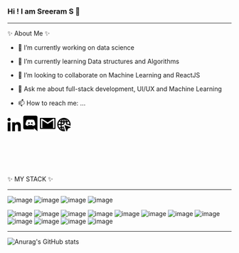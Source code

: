 ### Hi ! I am Sreeram S 👋
----------------------------------------------------------------------------


 ✨ About Me ✨ 

- 🔭 I’m currently working on data science
- 🌱 I’m currently learning Data structures and Algorithms
- 👯 I’m looking to collaborate on Machine Learning and ReactJS
- 💬 Ask me about full-stack development, UI/UX and Machine Learning


- 📫 How to reach me: ...

<html>
<body>
<a href="https://www.linkedin.com/in/sreeram-s-5454961aa/"><img src="2111532.png" width="30" height="30"></a>
<a href="https://discord.com/invite/N8dNhF8DgP"><img src="2111363.png" width="35" height="35"></a>
<a href="mailto:sreeram.ss2001@gmail.com"><img src="104102.png" width="35" height="35"></a>
<a href="https://portfolio-c40cd.web.app/"><img src="2807258.png" width="30" height="30"></a><br>

 <br><br><br>
 <br>
</body>
</html
 
 
 
 
 
 

 ✨ MY STACK ✨ 
 
 
 ----------------------------------------------------
![image](https://skills.thijs.gg/icons?i=html,css,js,react)
![image](https://skills.thijs.gg/icons?i=c,cpp,python,mysql)
![image](https://skills.thijs.gg/icons?i=flutter,dart,firebase)
 ![image](https://skills.thijs.gg/icons?i=heroku,django,flask)
 
 
![image](https://user-images.githubusercontent.com/40134790/123653781-174cfb80-d84b-11eb-9633-d56799fe0127.png)
![image](https://user-images.githubusercontent.com/40134790/123653846-23d15400-d84b-11eb-9588-4684ef8a44ca.png)
![image](https://user-images.githubusercontent.com/40134790/123654192-74e14800-d84b-11eb-87cd-9c1760ac9f22.png)
![image](https://user-images.githubusercontent.com/40134790/123654277-8aef0880-d84b-11eb-9cb7-295e2046e16a.png)
![image](https://user-images.githubusercontent.com/40134790/123654440-b3770280-d84b-11eb-9d7b-10ab694810dd.png)
![image](https://user-images.githubusercontent.com/40134790/123654531-ce497700-d84b-11eb-9a07-b137040857b7.png)
![image](https://user-images.githubusercontent.com/40134790/123655270-76f7d680-d84c-11eb-964d-606f4226177c.png)
![image](https://user-images.githubusercontent.com/40134790/123655115-529bfa00-d84c-11eb-9152-f6173d7af455.png)
![image](https://storage.googleapis.com/cms-storage-bucket/6a07d8a62f4308d2b854.svg)
![image](https://images.vexels.com/media/users/3/166179/isolated/lists/b83d6b47a9502dfaf535087627a8bf96-c-programming-language-icon.png)
![image](https://cdn.icon-icons.com/icons2/2415/PNG/512/django_original_logo_icon_146559.png)
 ![image](https://assets-global.website-files.com/5d9bc5d562ffc2869b470941/5e1f8bd1dc3c511ea5a28a56_icon-rect-tech.png)


 
 
------------------------------------------------------------
 

![Anurag's GitHub stats](https://github-readme-stats.vercel.app/api?username=sreeram2001&show_icons=true&theme=radical)






